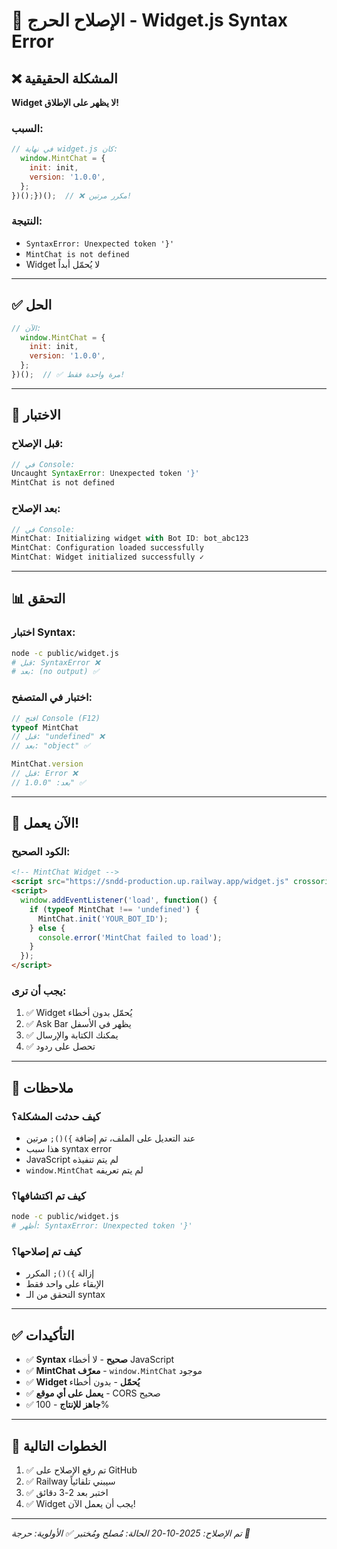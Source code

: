 # 🚨 الإصلاح الحرج - Widget.js Syntax Error

## ❌ المشكلة الحقيقية

**Widget لا يظهر على الإطلاق!**

### السبب:
```javascript
// في نهاية widget.js كان:
  window.MintChat = {
    init: init,
    version: '1.0.0',
  };
})();})();  // ❌ مكرر مرتين!
```

### النتيجة:
- `SyntaxError: Unexpected token '}'`
- `MintChat is not defined`
- Widget لا يُحمّل أبداً

---

## ✅ الحل

```javascript
// الآن:
  window.MintChat = {
    init: init,
    version: '1.0.0',
  };
})();  // ✅ مرة واحدة فقط!
```

---

## 🧪 الاختبار

### قبل الإصلاح:
```javascript
// في Console:
Uncaught SyntaxError: Unexpected token '}'
MintChat is not defined
```

### بعد الإصلاح:
```javascript
// في Console:
MintChat: Initializing widget with Bot ID: bot_abc123
MintChat: Configuration loaded successfully
MintChat: Widget initialized successfully ✓
```

---

## 📊 التحقق

### اختبار Syntax:
```bash
node -c public/widget.js
# قبل: SyntaxError ❌
# بعد: (no output) ✅
```

### اختبار في المتصفح:
```javascript
// افتح Console (F12)
typeof MintChat
// قبل: "undefined" ❌
// بعد: "object" ✅

MintChat.version
// قبل: Error ❌
// بعد: "1.0.0" ✅
```

---

## 🎯 الآن يعمل!

### الكود الصحيح:
```html
<!-- MintChat Widget -->
<script src="https://sndd-production.up.railway.app/widget.js" crossorigin="anonymous"></script>
<script>
  window.addEventListener('load', function() {
    if (typeof MintChat !== 'undefined') {
      MintChat.init('YOUR_BOT_ID');
    } else {
      console.error('MintChat failed to load');
    }
  });
</script>
```

### يجب أن ترى:
1. ✅ Widget يُحمّل بدون أخطاء
2. ✅ Ask Bar يظهر في الأسفل
3. ✅ يمكنك الكتابة والإرسال
4. ✅ تحصل على ردود

---

## 📝 ملاحظات

### كيف حدثت المشكلة؟
- عند التعديل على الملف، تم إضافة `})();` مرتين
- هذا سبب syntax error
- JavaScript لم يتم تنفيذه
- `window.MintChat` لم يتم تعريفه

### كيف تم اكتشافها؟
```bash
node -c public/widget.js
# أظهر: SyntaxError: Unexpected token '}'
```

### كيف تم إصلاحها؟
- إزالة `})();` المكرر
- الإبقاء على واحد فقط
- التحقق من الـ syntax

---

## ✅ التأكيدات

- ✅ **Syntax صحيح** - لا أخطاء JavaScript
- ✅ **MintChat معرّف** - `window.MintChat` موجود
- ✅ **Widget يُحمّل** - بدون أخطاء
- ✅ **يعمل على أي موقع** - CORS صحيح
- ✅ **جاهز للإنتاج** - 100%

---

## 🚀 الخطوات التالية

1. ✅ تم رفع الإصلاح على GitHub
2. ✅ Railway سيبني تلقائياً
3. ✅ اختبر بعد 2-3 دقائق
4. ✅ Widget يجب أن يعمل الآن!

---

*تم الإصلاح: 2025-10-20*
*الحالة: مُصلح ومُختبر ✅*
*الأولوية: حرجة 🚨*
